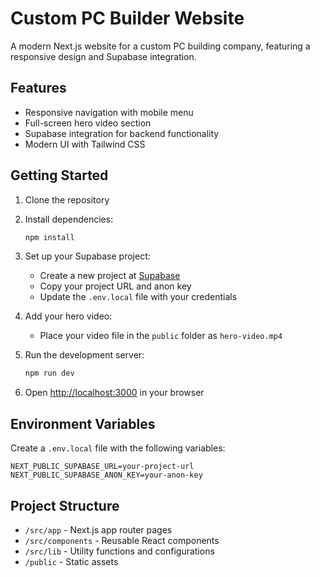 # Custom PC Builder Website

A modern Next.js website for a custom PC building company, featuring a responsive design and Supabase integration.

## Features

- Responsive navigation with mobile menu
- Full-screen hero video section
- Supabase integration for backend functionality
- Modern UI with Tailwind CSS

## Getting Started

1. Clone the repository
2. Install dependencies:
   ```bash
   npm install
   ```

3. Set up your Supabase project:
   - Create a new project at [Supabase](https://supabase.com)
   - Copy your project URL and anon key
   - Update the `.env.local` file with your credentials

4. Add your hero video:
   - Place your video file in the `public` folder as `hero-video.mp4`

5. Run the development server:
   ```bash
   npm run dev
   ```

6. Open [http://localhost:3000](http://localhost:3000) in your browser

## Environment Variables

Create a `.env.local` file with the following variables:
```
NEXT_PUBLIC_SUPABASE_URL=your-project-url
NEXT_PUBLIC_SUPABASE_ANON_KEY=your-anon-key
```

## Project Structure

- `/src/app` - Next.js app router pages
- `/src/components` - Reusable React components
- `/src/lib` - Utility functions and configurations
- `/public` - Static assets 